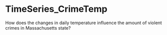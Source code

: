# TimeSeries_CrimeTemp
How does the changes in daily temperature influence the amount of violent crimes in Massachusetts state?
